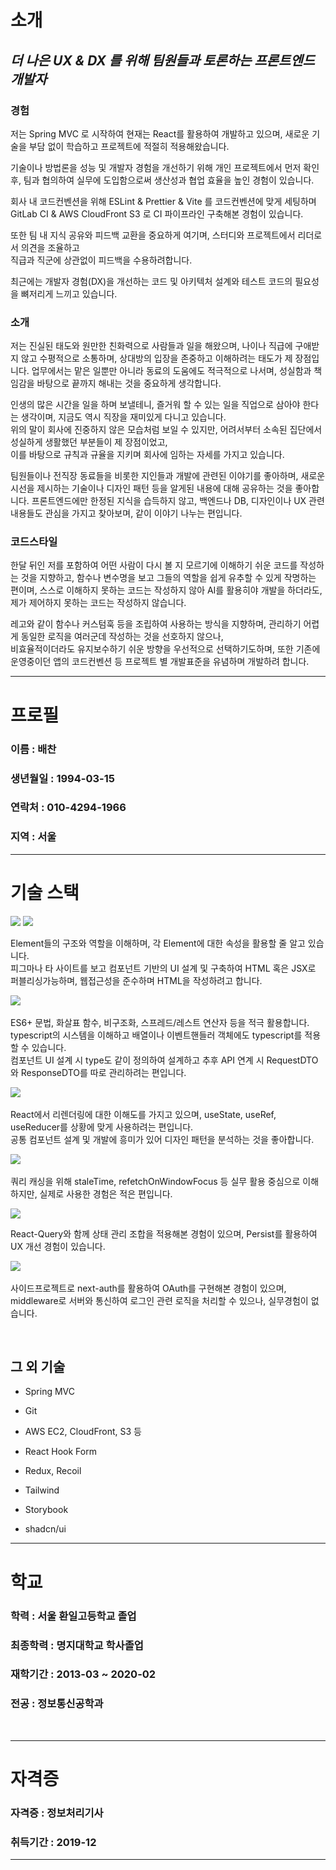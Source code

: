 
# 소개
  ## *더 나은 UX & DX 를 위해 팀원들과 토론하는 프론트엔드 개발자*

  ### 경험

  저는 Spring MVC 로 시작하여 현재는 React를 활용하여 개발하고 있으며, 새로운 기술을 부담 없이 학습하고 프로젝트에 적절히 적용해왔습니다.  


  기술이나 방법론을 성능 및 개발자 경험을 개선하기 위해 개인 프로젝트에서 먼저 확인 후, 팀과 협의하여 실무에 도입함으로써 생산성과 협업 효율을 높인 경험이 있습니다.


  회사 내 코드컨벤션을 위해 ESLint & Prettier & Vite 를 코드컨벤션에 맞게 세팅하며 GitLab CI & AWS CloudFront S3 로 CI 파이프라인 구축해본 경험이 있습니다.

  
  또한 팀 내 지식 공유와 피드백 교환을 중요하게 여기며, 스터디와 프로젝트에서 리더로서 의견을 조율하고 <br >직급과 직군에 상관없이 피드백을 수용하려합니다.

  
  최근에는 개발자 경험(DX)을 개선하는 코드 및 아키텍처 설계와 테스트 코드의 필요성을 뼈저리게 느끼고 있습니다.

  ### 소개 

  저는 진실된 태도와 원만한 친화력으로 사람들과 일을 해왔으며, 나이나 직급에 구애받지 않고 수평적으로 소통하며, 상대방의 입장을 존중하고 이해하려는 태도가 제 장점입니다.
  업무에서는 맡은 일뿐만 아니라 동료의 도움에도 적극적으로 나서며, 성실함과 책임감을 바탕으로 끝까지 해내는 것을 중요하게 생각합니다. 

  인생의 많은 시간을 일을 하며 보낼테니, 즐거워 할 수 있는 일을 직업으로 삼아야 한다는 생각이며, 지금도 역시 직장을 재미있게 다니고 있습니다. <br />
  위의 말이 회사에 진중하지 않은 모습처럼 보일 수 있지만, 어려서부터 소속된 집단에서 성실하게 생활했던 부분들이 제 장점이었고, <br />
  이를 바탕으로 규칙과 규율을 지키며 회사에 임하는 자세를 가지고 있습니다. <br />  

  팀원들이나 전직장 동료들을 비롯한 지인들과 개발에 관련된 이야기를 좋아하며, 새로운 시선을 제시하는 기술이나 디자인 패턴 등을 알게된 내용에 대해 공유하는 것을 좋아합니다.
  프론트엔드에만 한정된 지식을 습득하지 않고, 백엔드나 DB, 디자인이나 UX 관련 내용들도 관심을 가지고 찾아보며, 같이 이야기 나누는 편입니다.

  ### 코드스타일
  한달 뒤인 저를 포함하여 어떤 사람이 다시 볼 지 모르기에 이해하기 쉬운 코드를 작성하는 것을 지향하고, 함수나 변수명을 보고 그들의 역할을 쉽게 유추할 수 있게 작명하는 편이며, 
  스스로 이해하지 못하는 코드는 작성하지 않아 AI를 활용히야 개발을 하더라도, 제가 제어하지 못하는 코드는 작성하지 않습니다.<br />

  
  레고와 같이 함수나 커스텀훅 등을 조립하여 사용하는 방식을 지향하며, 관리하기 어렵게 동일한 로직을 여러군데 작성하는 것을 선호하지 않으나, <br >
  비효율적이더라도 유지보수하기 쉬운 방향을 우선적으로 선택하기도하며, 또한 기존에 운영중이던 앱의 코드컨벤션 등 프로젝트 별 개발표준을 유념하며 개발하려 합니다.

***
# 프로필
  ### 이름 : 배찬
  ### 생년월일 : 1994-03-15
  ### 연락처 : 010-4294-1966
  ### 지역 : 서울

***
# 기술 스택

<div>
  <img src="https://img.shields.io/badge/HTML5-E34F26?style=flat-square&logo=HTML5&logoColor=white">
  <img src="https://img.shields.io/badge/CSS3-1572B6?style=flat-square&logo=css3&logoColor=white"/>&nbsp;
  <p>
    Element들의 구조와 역할을 이해하며, 각 Element에 대한 속성을 활용할 줄 알고 있습니다.<br>
    피그마나 타 사이트를 보고 컴포넌트 기반의 UI 설계 및 구축하여 HTML 혹은 JSX로 퍼블리싱가능하며, 웹접근성을 준수하며 HTML을 작성하려고 합니다.
  </p>
</div>

<div>
  <img src="https://img.shields.io/badge/Typescript-2962FF?style=flat-square&logo=typescript&logoColor=white"/>&nbsp; 
  <p>
    ES6+ 문법, 화살표 함수, 비구조화, 스프레드/레스트 연산자 등을 적극 활용합니다. <br>
    typescript의 시스템을 이해하고 배열이나 이벤트핸들러 객체에도 typescript를 적용할 수 있습니다.<br>
    컴포넌트 UI 설계 시 type도 같이 정의하여 설계하고 추후 API 연계 시 RequestDTO와 ResponseDTO를 따로 관리하려는 편입니다.
  </p>
</div>

<div>
  <img src="https://img.shields.io/badge/React-61DAFB?style=flat-square&logo=React&logoColor=white"/>&nbsp;
  <p>
    React에서 리렌더링에 대한 이해도를 가지고 있으며, useState, useRef, useReducer를 상황에 맞게 사용하려는 편입니다. <br>
    공통 컴포넌트 설계 및 개발에 흥미가 있어 디자인 패턴을 분석하는 것을 좋아합니다.
  </p>
</div>

<div>
  <img src="https://img.shields.io/badge/ReactQuery-FF4154?style=flat-square&logo=ReactQuery&logoColor=white"/>&nbsp;
  <p>
    쿼리 캐싱을 위해 staleTime, refetchOnWindowFocus 등 실무 활용 중심으로 이해하지만, 실제로 사용한 경험은 적은 편입니다.
  </p>
</div>

<div>
  <img src="https://img.shields.io/badge/zustand-602c3c?style=flat-square&logo=zustand&logoColor=white" />
  <p>
    React-Query와 함께 상태 관리 조합을 적용해본 경험이 있으며, Persist를 활용하여 UX 개선 경험이 있습니다.
  </p>
</div>

<div>
  <img src="https://img.shields.io/badge/NextJS-000000?style=flat-square&logo=Next.js&logoColor=white"/>&nbsp;
  <p>
    사이드프로젝트로 next-auth를 활용하여 OAuth를 구현해본 경험이 있으며,<br>
    middleware로 서버와 통신하여 로그인 관련 로직을 처리할 수 있으나, 실무경험이 없습니다.
  </p>
</div>

<br />

## 그 외 기술

- Spring MVC

- Git
- AWS EC2, CloudFront, S3 등

- React Hook Form

- Redux, Recoil

- Tailwind
- Storybook
- shadcn/ui



***
# 학교
  ### 학력 : 서울 환일고등학교 졸업
  ### 최종학력 : 명지대학교 학사졸업
  ### 재학기간 : 2013-03 ~ 2020-02
  ### 전공 : 정보통신공학과
<br>

***
# 자격증
  ### 자격증 : 정보처리기사 
  ### 취득기간 : 2019-12

***
